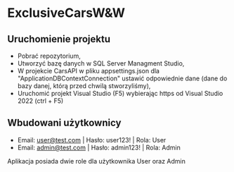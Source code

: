 # ExclusiveCarsW&W

## Uruchomienie projektu
- Pobrać repozytorium,
- Utworzyć bazę danych w SQL Server Managment Studio,
- W projekcie CarsAPI w pliku appsettings.json dla "ApplicationDBContextConnection" ustawić odpowiednie dane (dane do bazy danej, którą przed chwilą stworzyliśmy),
- Uruchomić projekt Visual Studio (F5) wybierając https od Visual Studio 2022 (ctrl + F5)

## Wbudowani użytkownicy
- Email: user@test.com | Hasło: user123! | Rola: User
- Email: admin@test.com | Hasło: admin123! | Rola: Admin

Aplikacja posiada dwie role dla użytkownika User oraz Admin